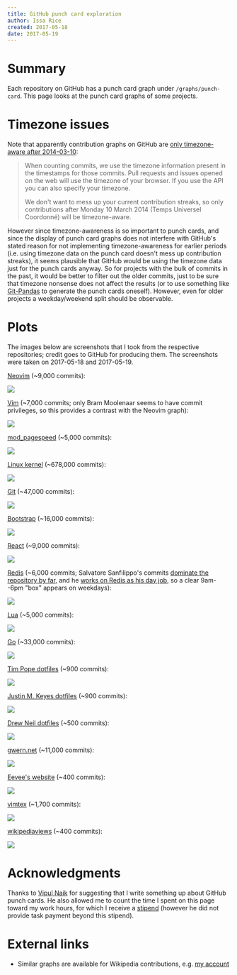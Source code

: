 ```yaml
---
title: GitHub punch card exploration
author: Issa Rice
created: 2017-05-18
date: 2017-05-19
---
```


# Summary

Each repository on GitHub has a punch card graph under `/graphs/punch-card`.
This page looks at the punch card graphs of some projects.

# Timezone issues

Note that apparently contribution graphs on GitHub are [only timezone-aware after
2014-03-10](https://github.com/blog/1793-timezone-aware-contribution-graphs):

> When counting commits, we use the timezone information present in the
> timestamps for those commits. Pull requests and issues opened on the web will
> use the timezone of your browser. If you use the API you can also specify
> your timezone.
>
> We don't want to mess up your current contribution streaks, so only
> contributions after Monday 10 March 2014 (Temps Universel Coordonné) will be
> timezone-aware.

However since timezone-awareness is so important to punch cards, and since the
display of punch card graphs does not interfere with GitHub's stated reason for
not implementing timezone-awareness for earlier periods (i.e. using timezone
data on the punch card doesn't mess up contribution streaks), it seems
plausible that GitHub would be using the timezone data just for the punch cards
anyway.
So for projects with the bulk of commits in the past, it would be better to
filter out the older commits, just to be sure that timezone nonsense does
not affect the results (or to use something like [Git-Pandas](https://github.com/wdm0006/git-pandas)
to generate the punch cards oneself).
However, even for older projects a weekday/weekend split should be observable.

# Plots

The images below are screenshots that I took from the respective repositories;
credit goes to GitHub for producing them.
The screenshots were taken on 2017-05-18 and 2017-05-19.

[Neovim](https://github.com/neovim/neovim/graphs/punch-card)
(~9,000 commits):

[![](punch-card-neovim-neovim.png)](punch-card-neovim-neovim.png)

[Vim](https://github.com/vim/vim/graphs/punch-card)
(~7,000 commits; only Bram Moolenaar seems to have commit privileges, so this provides a
contrast with the Neovim graph):

[![](punch-card-vim-vim.png)](punch-card-vim-vim.png)

[mod_pagespeed](https://github.com/pagespeed/mod_pagespeed/graphs/punch-card)
(~5,000 commits):

[![](punch-card-pagespeed-mod_pagespeed.png)](punch-card-pagespeed-mod_pagespeed.png)

[Linux kernel](https://github.com/torvalds/linux/graphs/punch-card)
(~678,000 commits):

[![](punch-card-torvalds-linux.png)](punch-card-torvalds-linux.png)

[Git](https://github.com/git/git/graphs/punch-card)
(~47,000 commits):

[![](punch-card-git-git.png)](punch-card-git-git.png)

[Bootstrap](https://github.com/twbs/bootstrap/graphs/punch-card)
(~16,000 commits):

[![](punch-card-twbs-bootstrap.png)](punch-card-twbs-bootstrap.png)

[React](https://github.com/facebook/react/graphs/punch-card)
(~9,000 commits):

[![](punch-card-facebook-react.png)](punch-card-facebook-react.png)

[Redis](https://github.com/antirez/redis/graphs/punch-card)
(~6,000 commits; Salvatore Sanfilippo's commits [dominate the repository by far](https://github.com/antirez/redis/graphs/contributors),
and he [works on Redis as his day job][antirez], so a clear 9am--6pm "box" appears on
weekdays):

[![](punch-card-antirez-redis.png)](punch-card-antirez-redis.png)

[Lua](https://github.com/lua/lua/graphs/punch-card)
(~5,000 commits):

[![](punch-card-lua-lua.png)](punch-card-lua-lua.png)

[Go](https://github.com/golang/go/graphs/punch-card)
(~33,000 commits):

[![](punch-card-golang-go.png)](punch-card-golang-go.png)

[Tim Pope dotfiles](https://github.com/tpope/tpope/graphs/punch-card)
(~900 commits):

[![](punch-card-tpope-tpope.png)](punch-card-tpope-tpope.png)

[Justin M. Keyes dotfiles](https://github.com/justinmk/config/graphs/punch-card)
(~900 commits):

[![](punch-card-justinmk-config.png)](punch-card-justinmk-config.png)

[Drew Neil dotfiles](https://github.com/nelstrom/dotfiles/graphs/punch-card)
(~500 commits):

[![](punch-card-nelstrom-dotfiles.png)](punch-card-nelstrom-dotfiles.png)

[gwern.net](https://github.com/gwern/gwern.net/graphs/punch-card)
(~11,000 commits):

[![](punch-card-gwern-gwern-net.png)](punch-card-gwern-gwern-net.png)

[Eevee's website](https://github.com/eevee/eev.ee/graphs/punch-card)
(~400 commits):

[![](punch-card-eevee-eev-ee.png)](punch-card-eevee-eev-ee.png)

[vimtex](https://github.com/lervag/vimtex/graphs/punch-card)
(~1,700 commits):

[![](punch-card-lervag-vimtex.png)](punch-card-lervag-vimtex.png)

[wikipediaviews](https://github.com/vipulnaik/wikipediaviews/graphs/punch-card)
(~400 commits):

[![](punch-card-vipulnaik-wikipediaviews.png)](punch-card-vipulnaik-wikipediaviews.png)

# Acknowledgments

Thanks to [Vipul Naik](https://vipulnaik.com/) for suggesting that I write
something up about GitHub punch cards.
He also allowed me to count the time I spent on this page toward my work hours,
for which I receive a [stipend](https://github.com/vipulnaik/contractwork/blob/master/contributor-lists/issa-list.mediawiki#Stipends)
(however he did not provide task payment beyond this stipend).

# External links

- Similar graphs are available for Wikipedia contributions,
  e.g. [my account](https://tools.wmflabs.org/xtools-ec/?user=Riceissa&project=en.wikipedia.org#timecard)

[antirez]: http://invece.org/ "Salvatore Sanfilippo. “Salvatore Sanfilippo aka antirez”. Retrieved May 19, 2017. “Currently my main project is Redis, and thanks to Redis Labs sponsoring the development of Redis, it is also my work.”"
